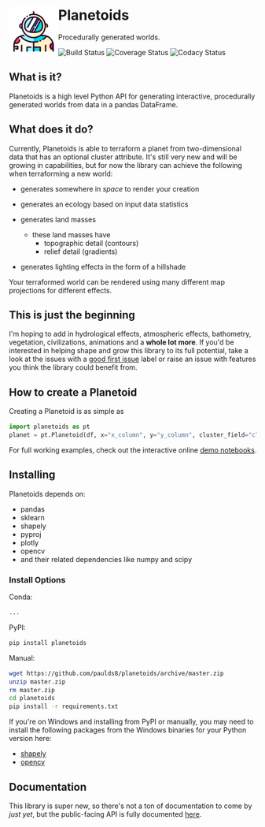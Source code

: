 <h1>
  <a href="https://www.flaticon.com/authors/good-ware">
  <img src=./docs/astronaut.svg width=100px align="left" title="Icon made by Good Ware from Flaticon">
  </a>
  Planetoids
</h1>

Procedurally generated worlds.

![Build Status](https://img.shields.io/travis/com/paulds8/planetoids)
![Coverage Status](https://img.shields.io/codecov/c/github/paulds8/planetoids)
![Codacy Status](https://img.shields.io/codacy/grade/77b39d19f4c54647820cc7b7d22e2f41)

<h2>What is it?</h2>
Planetoids is a high level Python API for generating interactive, procedurally generated worlds from data in a pandas DataFrame.

<h2>What does it do?</h2>
Currently, Planetoids is able to terraform a planet from two-dimensional data that has an optional cluster attribute. It's still very new and will be growing in capabilities, but for now the library can achieve the following when terraforming a new world:

  + generates somewhere in _space_ to render your creation
  
  + generates an ecology based on input data statistics
  
  + generates land masses
	+ these land masses have 	
		+ topographic detail (contours) 	
		+ relief detail (gradients)
		
  + generates lighting effects in the form of a hillshade
  

Your terraformed world can be rendered using many different map projections for different effects.

<h2>This is just the beginning</h2>

I'm hoping to add in hydrological effects, atmospheric effects, bathometry, vegetation, civilizations, animations and a <b>whole lot more</b>. If you'd be interested in helping shape and grow this library to its full potential, take a look at the issues with a [good first issue](https://github.com/paulds8/planetoids/issues?q=is%3Aissue+is%3Aopen+label%3A%22good+first+issue%22) label or raise an issue with features you think the library could benefit from.

<h2>How to create a Planetoid</h2>
Creating a Planetoid is as simple as

```python
import planetoids as pt
planet = pt.Planetoid(df, x="x_column", y="y_column", cluster_field="cluster_column").fit_terraform()
```

For full working examples, check out the interactive online [demo notebooks](https://nbviewer.jupyter.org/github/paulds8/planetoids/blob/master/examples).

<h2>Installing</h2>
Planetoids depends on:

  + pandas
  + sklearn
  + shapely
  + pyproj
  + plotly
  + opencv
  + and their related dependencies like numpy and scipy
 
<h3>Install Options</h3>
Conda:

```python
...
```

PyPI:

```python
pip install planetoids
```

Manual:

```bash
wget https://github.com/paulds8/planetoids/archive/master.zip
unzip master.zip
rm master.zip
cd planetoids
pip install -r requirements.txt
```

If you're on Windows and installing from PyPI or manually, you may need to install the following packages from the Windows binaries for your Python version here: 

  + [shapely](https://www.lfd.uci.edu/~gohlke/pythonlibs/#shapely)
  + [opencv](https://www.lfd.uci.edu/~gohlke/pythonlibs/#opencv)

<h2>Documentation</h2>

This library is super new, so there's not a ton of documentation to come by _just yet_, but the public-facing API is fully documented [here](https://paulds8.github.io/planetoids/planetoids.m).
